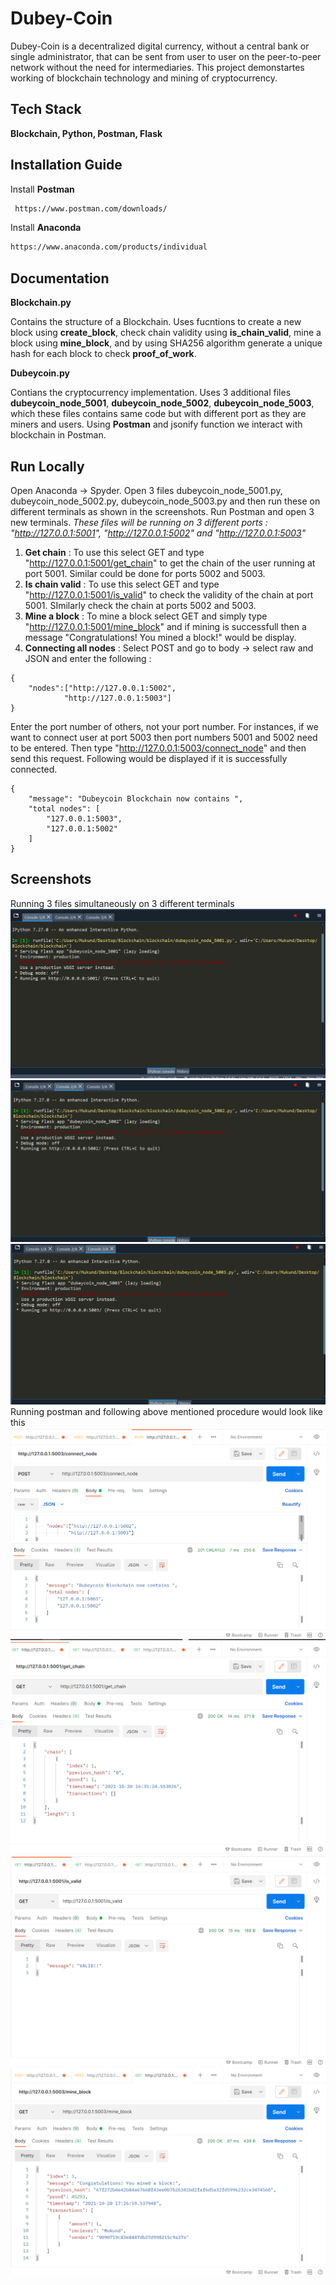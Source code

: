 
# Dubey-Coin

Dubey-Coin is a decentralized digital currency, without a central bank or single administrator, that can be sent from user to user on the peer-to-peer network without the need for intermediaries.
This project demonstartes working of blockchain technology and mining of cryptocurrency.

## Tech Stack

**Blockchain, Python, Postman, Flask**

  
## Installation Guide

Install __Postman__

```bash
 https://www.postman.com/downloads/
```
Install __Anaconda__
```bash
https://www.anaconda.com/products/individual
```

## Documentation
__**Blockchain.py**__

Contains the structure of a Blockchain. Uses fucntions to create a new block using __create_block__, check chain validity using __is_chain_valid__, mine a block using __mine_block__, and by using SHA256 algorithm generate a unique hash for each block to check __proof_of_work__.

__**Dubeycoin.py**__

Contians the cryptocurrency implementation. Uses 3 additional files __dubeycoin_node_5001__, __dubeycoin_node_5002__, __dubeycoin_node_5003__, which 
these files contains same code but with different port as they are miners and users. Using __Postman__ and jsonify function we interact with blockchain in Postman.
 




  
## Run Locally

Open Anaconda -> Spyder.
Open 3 files dubeycoin_node_5001.py, dubeycoin_node_5002.py, dubeycoin_node_5003.py and then run these on different terminals as shown in the screenshots. 
Run Postman and open 3 new terminals.
*These files will be running on 3 different ports : "http://127.0.0.1:5001", "http://127.0.0.1:5002" and "http://127.0.0.1:5003"*
1. __Get chain__ : To use this select GET and type "http://127.0.0.1:5001/get_chain" to get the chain of the user running at port 5001. Similar could be done for ports 5002 and 5003.
2. __Is chain valid__ : To use this select GET and type "http://127.0.0.1:5001/is_valid" to check the validity of the chain at port 5001. SImilarly check the chain at ports 5002 and 5003.
3. __Mine a block__ : To mine a block select GET and simply type "http://127.0.0.1:5001/mine_block" and if mining is successfull then a message "Congratulations! You mined a block!" would be display.
4. __Connecting all nodes__ : Select POST and go to body -> select raw and JSON and enter the following :
```
{
    "nodes":["http://127.0.0.1:5002",
            "http://127.0.0.1:5003"]
}  
```
Enter the port number of others, not your port number. For instances, if we want to connect user at port 5003 then port numbers 5001 and 5002 need to be entered. Then type "http://127.0.0.1:5003/connect_node" and then send this request. Following would be displayed if it is successfully connected. 
```
{
    "message": "Dubeycoin Blockchain now contains ",
    "total nodes": [
        "127.0.0.1:5003",
        "127.0.0.1:5002"
    ]
}
```
## Screenshots
Running 3 files simultaneously on 3 different terminals
![](Screenshots/File1.png)
![](Screenshots/File2.png)
![](Screenshots/File3.png)
Running postman and following above mentioned procedure would look like this
![](Screenshots/connect_node.png)
![](Screenshots/get_chain.png)
![](Screenshots/is_valid.png)
![](Screenshots/mine_block.png)